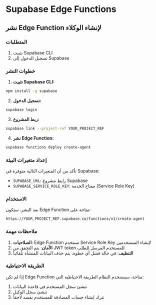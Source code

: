 # Supabase Edge Functions

## نشر Edge Function لإنشاء الوكلاء

### المتطلبات
1. تثبيت Supabase CLI
2. تسجيل الدخول إلى Supabase

### خطوات النشر

1. **تثبيت Supabase CLI:**
```bash
npm install -g supabase
```

2. **تسجيل الدخول:**
```bash
supabase login
```

3. **ربط المشروع:**
```bash
supabase link --project-ref YOUR_PROJECT_REF
```

4. **نشر Edge Function:**
```bash
supabase functions deploy create-agent
```

### إعداد متغيرات البيئة

تأكد من أن المتغيرات التالية متوفرة في Supabase:
- `SUPABASE_URL`: رابط مشروع Supabase
- `SUPABASE_SERVICE_ROLE_KEY`: مفتاح الخدمة (Service Role Key)

### الاستخدام

بعد النشر، ستكون Edge Function متاحة على:
```
https://YOUR_PROJECT_REF.supabase.co/functions/v1/create-agent
```

### ملاحظات مهمة

1. **الصلاحيات**: Edge Function تستخدم Service Role Key لإنشاء المستخدمين
2. **الأمان**: يتم التحقق من JWT token للمستخدم المرسل للطلب
3. **التنظيف**: في حالة فشل أي خطوة، يتم حذف البيانات المنشأة تلقائياً

### الطريقة الاحتياطية

إذا لم تكن Edge Function متاحة، سيستخدم النظام الطريقة الاحتياطية التي:
1. تنشئ سجل المستخدم في قاعدة البيانات
2. تنشئ سجل الوكيل
3. تترك إنشاء حساب المصادقة للمستخدم نفسه لاحقاً 